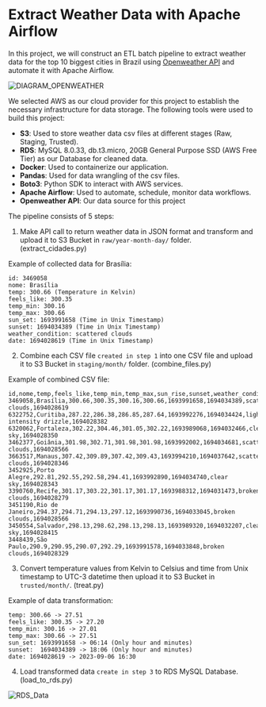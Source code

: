 # Extract Weather Data with Apache Airflow 

In this project, we will construct an ETL batch pipeline to extract weather data for the top 10 biggest cities in Brazil using [Openweather API](https://openweathermap.org/api) and automate it with Apache Airflow.

![DIAGRAM_OPENWEATHER](https://github.com/RodrigoEiki/CityWeatherAirflowETL/assets/125326098/f0c47a1a-155a-4a73-92d2-27f228cbbfe9)

We selected AWS as our cloud provider for this project to establish the necessary infrastructure for data storage. The following tools were used to build this project:

- **S3**: Used to store weather data csv files at different stages (Raw, Staging, Trusted).
- **RDS**: MySQL 8.0.33, db.t3.micro, 20GB General Purpose SSD (AWS Free Tier) as our Database for cleaned data.
- **Docker**: Used to containerize our application.
- **Pandas**: Used for data wrangling of the csv files.
- **Boto3**: Python SDK to interact with AWS services.
- **Apache Airflow**: Used to automate, schedule, monitor data workflows.
- **Openweather API**: Our data source for this project

The pipeline consists of 5 steps:

1. Make API call to return weather data in JSON format and transform and upload it to S3 Bucket in `raw/year-month-day/` folder. (extract_cidades.py)

Example of collected data for Brasília:

```
id: 3469058
nome: Brasília
temp: 300.66 (Temperature in Kelvin)
feels_like: 300.35
temp_min: 300.16
temp_max: 300.66
sun_set: 1693991658 (Time in Unix Timestamp)
sunset: 1694034389 (Time in Unix Timestamp)
weather_condition: scattered clouds
date: 1694028619 (Time in Unix Timestamp)
```

2. Combine each CSV file `created in step 1` into one CSV file and upload it to S3 Bucket in `staging/month/` folder. (combine_files.py)

Example of combined CSV file:

```
id,nome,temp,feels_like,temp_min,temp_max,sun_rise,sunset,weather_condition,date
3469058,Brasília,300.66,300.35,300.16,300.66,1693991658,1694034389,scattered clouds,1694028619
6322752,Curitiba,287.22,286.38,286.85,287.64,1693992276,1694034424,light intensity drizzle,1694028382
6320062,Fortaleza,302.22,304.46,301.05,302.22,1693989068,1694032466,clear sky,1694028350
3462377,Goiânia,301.98,302.71,301.98,301.98,1693992002,1694034681,scattered clouds,1694028566
3663517,Manaus,307.42,309.89,307.42,309.43,1693994210,1694037642,scattered clouds,1694028346
3452925,Porto Alegre,292.81,292.55,292.58,294.41,1693992890,1694034740,clear sky,1694028343
3390760,Recife,301.17,303.22,301.17,301.17,1693988312,1694031473,broken clouds,1694028279
3451190,Rio de Janeiro,294.37,294.71,294.13,297.12,1693990736,1694033045,broken clouds,1694028566
3450554,Salvador,298.13,298.62,298.13,298.13,1693989320,1694032207,clear sky,1694028415
3448439,São Paulo,290.9,290.95,290.07,292.29,1693991578,1694033848,broken clouds,1694028329
```

3. Convert temperature values from Kelvin to Celsius and time from Unix timestamp to UTC-3 datetime then upload it to S3 Bucket in `trusted/month/`. (treat.py)

Example of data transformation:

```
temp: 300.66 -> 27.51
feels_like: 300.35 -> 27.20
temp_min: 300.16 -> 27.01
temp_max: 300.66 -> 27.51
sun_set: 1693991658 -> 06:14 (Only hour and minutes)
sunset:  1694034389 -> 18:06 (Only hour and minutes)
date: 1694028619 -> 2023-09-06 16:30
```

4. Load transformed data `create in step 3` to RDS MySQL Database. (load_to_rds.py)

![RDS_Data](https://github.com/RodrigoEiki/CityWeatherAirflowETL/assets/125326098/ed99a254-a608-427f-9601-2af75ac40b54)
